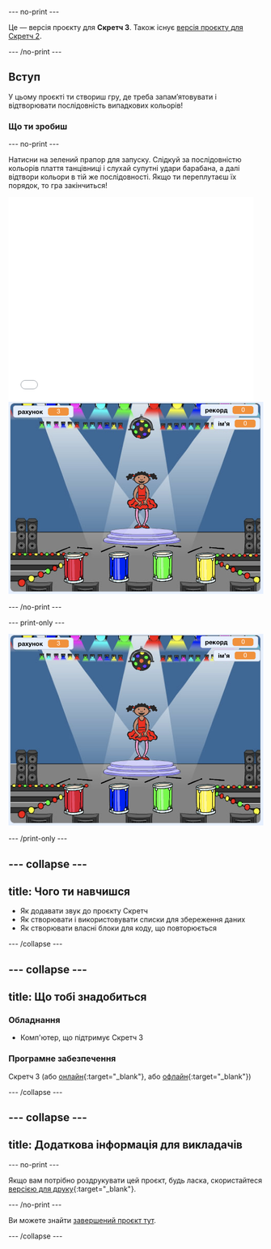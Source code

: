 --- no-print ---

Це — версія проєкту для **Скретч 3**. Також існує [версія проєкту для Скретч 2](https://projects.raspberrypi.org/en/projects/memory-scratch2).

--- /no-print ---

## Вступ

У цьому проєкті ти створиш гру, де треба запам’ятовувати і відтворювати послідовність випадкових кольорів!

### Що ти зробиш

--- no-print ---

Натисни на зелений прапор для запуску. Слідкуй за послідовністю кольорів плаття танцівниці і слухай супутні удари барабана, а далі відтвори кольори в тій же послідовності. Якщо ти переплутаєш їх порядок, то гра закінчиться!

<div class="scratch-preview">
  <iframe allowtransparency="true" width="485" height="402" src="//scratch.mit.edu/projects/embed/396440011/?autostart=false" frameborder="0" allowfullscreen scrolling="no" mark="crwd-mark"></iframe> <img src="images/screenshot.png" />
</div>

--- /no-print ---

--- print-only ---

![знімок екрана завершеної гри](images/screenshot.png)

--- /print-only ---

--- collapse ---
---
title: Чого ти навчишся
---
+ Як додавати звук до проєкту Скретч
+ Як створювати і використовувати списки для збереження даних
+ Як створювати власні блоки для коду, що повторюється

--- /collapse ---

--- collapse ---
---
title: Що тобі знадобиться
---
### Обладнання

+ Комп'ютер, що підтримує Скретч 3

### Програмне забезпечення

Скретч 3 (або [онлайн](https://rpf.io/scratchon){:target="_blank"}, або [офлайн](https://rpf.io/scratchoff){:target="_blank"})

--- /collapse ---

--- collapse ---
---
title: Додаткова інформація для викладачів
---
--- no-print ---

Якщо вам потрібно роздрукувати цей проєкт, будь ласка, скористайтеся [версією для друку](https://projects.raspberrypi.org/uk-UA/projects/memory/print){:target="_blank"}.

--- /no-print ---

Ви можете знайти [завершений проєкт тут](http://rpf.io/p/uk-UA/memory-get).

--- /collapse ---